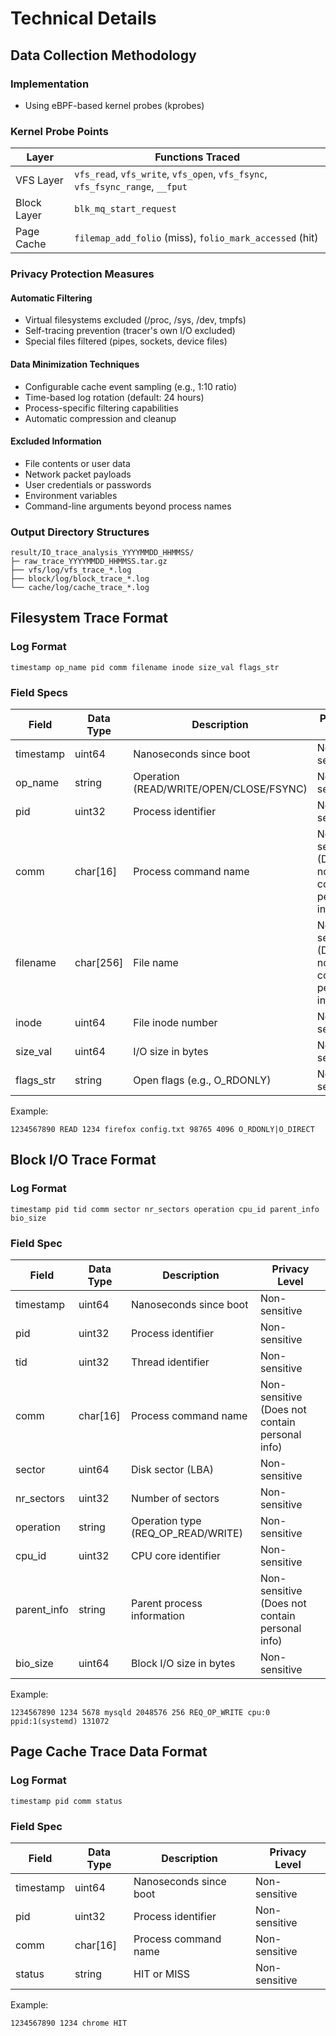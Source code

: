 # Technical Details

## Data Collection Methodology
### Implementation
- Using eBPF-based kernel probes (kprobes)

### Kernel Probe Points
| Layer | Functions Traced |
|-------|------------------|
| VFS Layer | `vfs_read`, `vfs_write`, `vfs_open`, `vfs_fsync`, `vfs_fsync_range`, `__fput` |
| Block Layer | `blk_mq_start_request` |
| Page Cache | `filemap_add_folio` (miss), `folio_mark_accessed` (hit) |

### Privacy Protection Measures
#### Automatic Filtering
- Virtual filesystems excluded (/proc, /sys, /dev, tmpfs)
- Self-tracing prevention (tracer's own I/O excluded)
- Special files filtered (pipes, sockets, device files)

#### Data Minimization Techniques
- Configurable cache event sampling (e.g., 1:10 ratio)
- Time-based log rotation (default: 24 hours)
- Process-specific filtering capabilities
- Automatic compression and cleanup

#### Excluded Information
- File contents or user data
- Network packet payloads
- User credentials or passwords
- Environment variables
- Command-line arguments beyond process names

### Output Directory Structures
```
result/IO_trace_analysis_YYYYMMDD_HHMMSS/
├─ raw_trace_YYYYMMDD_HHMMSS.tar.gz
├── vfs/log/vfs_trace_*.log
├── block/log/block_trace_*.log
└── cache/log/cache_trace_*.log
```

## Filesystem Trace Format

### Log Format
```
timestamp op_name pid comm filename inode size_val flags_str
```

### Field Specs
| Field | Data Type | Description | Privacy Level |
|-------|-----------|-------------|---------------|
| timestamp | uint64 | Nanoseconds since boot | Non-sensitive |
| op_name | string | Operation (READ/WRITE/OPEN/CLOSE/FSYNC) | Non-sensitive |
| pid | uint32 | Process identifier | Non-sensitive |
| comm | char[16] | Process command name | Non-sensitive (Does not contain personal info) |
| filename | char[256] | File name | Non-sensitive (Does not contain personal info) |
| inode | uint64 | File inode number | Non-sensitive |
| size_val | uint64 | I/O size in bytes | Non-sensitive |
| flags_str | string | Open flags (e.g., O_RDONLY) | Non-sensitive |

Example:
```
1234567890 READ 1234 firefox config.txt 98765 4096 O_RDONLY|O_DIRECT
```

## Block I/O Trace Format
### Log Format
```
timestamp pid tid comm sector nr_sectors operation cpu_id parent_info bio_size
```

### Field Spec

| Field | Data Type | Description | Privacy Level |
|-------|-----------|-------------|---------------|
| timestamp | uint64 | Nanoseconds since boot | Non-sensitive |
| pid | uint32 | Process identifier | Non-sensitive |
| tid | uint32 | Thread identifier | Non-sensitive |
| comm | char[16] | Process command name | Non-sensitive (Does not contain personal info) |
| sector | uint64 | Disk sector (LBA) | Non-sensitive |
| nr_sectors | uint32 | Number of sectors | Non-sensitive |
| operation | string | Operation type (REQ_OP_READ/WRITE) | Non-sensitive |
| cpu_id | uint32 | CPU core identifier | Non-sensitive |
| parent_info | string | Parent process information | Non-sensitive (Does not contain personal info) |
| bio_size | uint64 | Block I/O size in bytes | Non-sensitive |

Example:
```
1234567890 1234 5678 mysqld 2048576 256 REQ_OP_WRITE cpu:0 ppid:1(systemd) 131072
```

## Page Cache Trace Data Format
### Log Format
```
timestamp pid comm status
```

### Field Spec

| Field | Data Type | Description | Privacy Level |
|-------|-----------|-------------|---------------|
| timestamp | uint64 | Nanoseconds since boot | Non-sensitive |
| pid | uint32 | Process identifier | Non-sensitive |
| comm | char[16] | Process command name | Non-sensitive |
| status | string | HIT or MISS | Non-sensitive |

Example:
```
1234567890 1234 chrome HIT
```